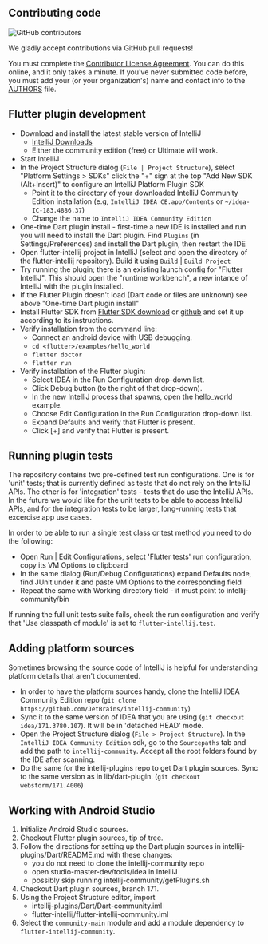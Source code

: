 ## Contributing code

![GitHub contributors](https://img.shields.io/github/contributors/flutter/flutter-intellij.svg)

We gladly accept contributions via GitHub pull requests!

You must complete the
[Contributor License Agreement](https://cla.developers.google.com/clas).
You can do this online, and it only takes a minute. If you've never submitted code before,
you must add your (or your organization's) name and contact info to the [AUTHORS](AUTHORS)
file.

## Flutter plugin development

* Download and install the latest stable version of IntelliJ
  - [IntelliJ Downloads](https://www.jetbrains.com/idea/download/)
  - Either the community edition (free) or Ultimate will work.
* Start IntelliJ
* In the Project Structure dialog (`File | Project Structure`), select "Platform Settings > SDKs" click the "+" sign at the top "Add New SDK (Alt+Insert)" to configure an IntelliJ Platform Plugin SDK
  - Point it to the directory of your downloaded IntelliJ Community Edition installation (e.g, `IntelliJ IDEA CE.app/Contents` or `~/idea-IC-183.4886.37`)
  - Change the name to `IntelliJ IDEA Community Edition`
* One-time Dart plugin install - first-time a new IDE is installed and run you will need to install the Dart plugin. Find `Plugins` (in Settings/Preferences) and install the Dart plugin, then restart the IDE
* Open flutter-intellij project in IntelliJ (select and open the directory of the flutter-intellij repository). Build it using `Build` | `Build Project`
* Try running the plugin; there is an existing launch config for "Flutter IntelliJ". This should open the "runtime workbench", a new intance of IntelliJ with the plugin installed.
* If the Flutter Plugin doesn't load (Dart code or files are unknown) see above "One-time Dart plugin install"
* Install Flutter SDK from [Flutter SDK download](https://flutter.dev/docs/get-started/install) or [github](https://github.com/flutter/flutter) and set it up according to its instructions.
* Verify installation from the command line:
  - Connect an android device with USB debugging.
  - `cd <flutter>/examples/hello_world`
  - `flutter doctor`
  - `flutter run`
* Verify installation of the Flutter plugin:
  - Select IDEA in the Run Configuration drop-down list.
  - Click Debug button (to the right of that drop-down).
  - In the new IntelliJ process that spawns, open the hello_world example.
  - Choose Edit Configuration in the Run Configuration drop-down list.
  - Expand Defaults and verify that Flutter is present.
  - Click [+] and verify that Flutter is present.

## Running plugin tests

The repository contains two pre-defined test run configurations. One is for 'unit' tests; that is
currently defined as tests that do not rely on the IntelliJ APIs. The other is for 'integration'
tests - tests that do use the IntelliJ APIs. In the future we would like for the unit tests to be
able to access IntelliJ APIs, and for the integration tests to be larger, long-running tests that
excercise app use cases.

In order to be able to run a single test class or test method you need to do the following:

* Open Run | Edit Configurations, select 'Flutter tests' run configuration, copy its VM Options
  to clipboard
* In the same dialog (Run/Debug Configurations) expand Defaults node, find JUnit under it and paste
  VM Options to the corresponding field
* Repeat the same with Working directory field - it must point to intellij-community/bin

If running the full unit tests suite fails, check the run configuration and verify that 'Use classpath of module' is set to `flutter-intellij.test`.

## Adding platform sources
Sometimes browsing the source code of IntelliJ is helpful for understanding platform details that aren't documented.

  - In order to have the platform sources handy, clone the IntelliJ IDEA Community Edition repo
(`git clone https://github.com/JetBrains/intellij-community`)
  - Sync it to the same version of IDEA that you are using (`git checkout idea/171.3780.107`). It will be in 'detached HEAD' mode.
  - Open the Project Structure dialog (`File > Project Structure`). In the `IntelliJ IDEA Community Edition` sdk, go to the `Sourcepaths` tab and add the path to `intellij-community`. Accept all the root folders found by the IDE after scanning.
  - Do the same for the intellij-plugins repo to get Dart plugin sources. Sync to the same version as in lib/dart-plugin. (`git checkout webstorm/171.4006`)

## Working with Android Studio

1. Initialize Android Studio sources.
2. Checkout Flutter plugin sources, tip of tree.
3. Follow the directions for setting up the Dart plugin sources in
   intellij-plugins/Dart/README.md with these changes:
    - you do not need to clone the intellij-community repo
    - open studio-master-dev/tools/idea in IntelliJ
    - possibly skip running intellij-community/getPlugins.sh
4. Checkout Dart plugin sources, branch 171.
5. Using the Project Structure editor, import
    - intellij-plugins/Dart/Dart-community.iml
    - flutter-intellij/flutter-intellij-community.iml
6. Select the `community-main` module and add a module dependency to
   `flutter-intellij-community`.
